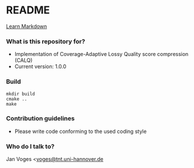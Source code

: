 # README #

[Learn Markdown](https://bitbucket.org/tutorials/markdowndemo)

### What is this repository for? ###

* Implementation of Coverage-Adaptive Lossy Quality score compression (CALQ)
* Current version: 1.0.0

### Build ###

    mkdir build
    cmake ..
    make

### Contribution guidelines ###

* Please write code conforming to the used coding style

### Who do I talk to? ###

Jan Voges <voges@tnt.uni-hannover.de